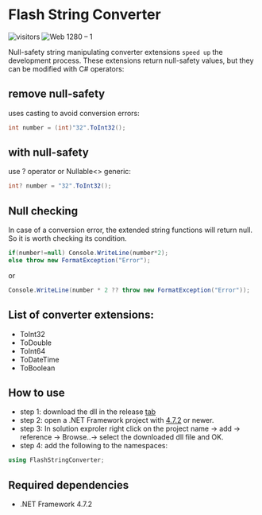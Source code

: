 # Flash String Converter

![visitors](https://visitor-badge.glitch.me/badge?page_id=vellt/Flash-String-Converter) 
![Web 1280 – 1]( https://img.shields.io/badge/-open%20source-green)

Null-safety string manipulating converter extensions `speed up` the development process. These extensions return null-safety values, but they can be modified with C# operators:

## remove null-safety
uses casting to avoid conversion errors:
```c#
int number = (int)"32".ToInt32();
```

## with null-safety
use ? operator or Nullable<> generic:
```c#
int? number = "32".ToInt32();
```

## Null checking
 In case of a conversion error, the extended string functions will return null. So it is worth checking its condition. 
```c#
if(number!=null) Console.WriteLine(number*2);
else throw new FormatException("Error"); 
```
or
```c#
Console.WriteLine(number * 2 ?? throw new FormatException("Error"));
```

## List of converter extensions:
- ToInt32
- ToDouble
- ToInt64
- ToDateTime
- ToBoolean

## How to use
- step 1: download the dll in the release <a target="_blank" href="https://github.com/vellt/Flash-String-Converter/releases/tag/v0.0.1" >tab</a>
- step 2: open a .NET Framework project with <a target="_blank" href="https://dotnet.microsoft.com/download/dotnet-framework/net472" >4.7.2</a> or newer.
- step 3: In solution exproler right click on the project name -> add -> reference -> Browse..-> select the downloaded dll file and OK.
- step 4: add the following to the namespaces:
```c# 
using FlashStringConverter; 
```

## Required dependencies 
- .NET Framework 4.7.2
